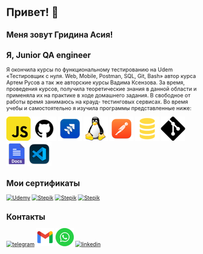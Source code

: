 # Привет! 👋
## Меня зовут Гридина Асия!
## Я, Junior QA engineer

 Я окончила курсы по функциональному тестированию на Udem «Тестировщик с нуля. Web, Mobile, Postman, SQL, Git, Bash» автор курса Артем Русов а так же авторские курсы Вадима Ксензова. За время, проведения курсов, получила теоретические знания в данной области и применяла их на практике в ходе домашнего задания. В свободное от работы время занимаюсь на крауд- тестинговых сервисах. Во время учебы и самостоятельно я изучила программы представленные ниже:

![javascript](javascript_icon_130900.png) ![Git](github_git_icon_145985.png) ![Jira](jira_cloud_macos_bigsur_icon_190051.png) ![Linux](linux_penguin_animal_9362.png) ![Postman](postman_macos_bigsur_icon_189815.png) ![SQL](file_type_sql_icon_130152.png) ![Git_Bash](vc-git_icon-icons.com_50729.png) ![GoogleDocs](docs_google_icon_196688.png) ![VSC](microsoft_visual_studio_code_alt_macos_bigsur_icon_189952.png)

## Мои сертификаты

[![Udemy](https://play-lh.googleusercontent.com/dsCkmJE2Fa8IjyXERAcwc5YeQ8_NvbZ4_OI8LgqyjILpXUfS5YhEcnAMajKPrZI-og=w256)](https://www.udemy.com/certificate/UC-047ac45b-1b19-4864-838f-b54deb48a59b/)    [![Stepik](https://stepik.org/media/cache/images/courses/63054/cover_foIuz1t/6bc976a3abd69e9e3e5163a5973a8ccf.jpg)](https://stepik.org/cert/1552900) [![Stepik](https://cdn.stepik.net/media/cache/images/courses/118842/cover_x2YzVV6/2a18da44712d1902fd71901ab7860555.jpeg)](https://stepik.org/cert/2402437) [![Stepik](https://cdn.stepik.net/media/cache/images/courses/171826/cover_mP3R4eC/ae23c34d73db525d45c4293264a349c5.png)](https://stepik.org/cert/2401583) 


## Контакты

[![telegram](https://a.deviantart.net/avatars/t/o/tomazzo.png?6)](t.me/Asiya_Gridina)  [![почта](gmail_new_logo_icon_159149.png)](gridinaasia@gmail.com) [![WhatsApp](1490889687-whats-app_82529.png)](https://wa.me/79818085833) [![linkedin](https://www.truvisibility.com/wp-content/uploads/in.png)](https://www.linkedin.com/in/asiyagridina/)
